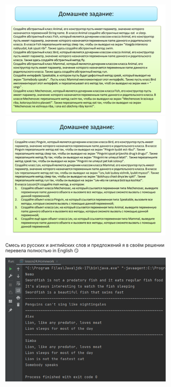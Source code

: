 ![img.png](img.png)
![img_1.png](img_1.png)
---
Смесь из русских и английских слов и предложений я в своём решении перевела полностью in English :smirk:

![img_2.png](img_2.png)